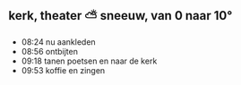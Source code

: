 ## kerk, theater ⛅ sneeuw, van 0 naar 10°
- 08:24 nu aankleden
- 08:56 ontbijten
- 09:18 tanen poetsen en naar de kerk
- 09:53 koffie en zingen